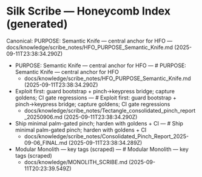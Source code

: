 # Silk Scribe — Honeycomb Index (generated)

Canonical: PURPOSE: Semantic Knife — central anchor for HFO — docs/knowledge/scribe_notes/HFO_PURPOSE_Semantic_Knife.md (2025-09-11T23:38:34.290Z)

- PURPOSE: Semantic Knife — central anchor for HFO — # PURPOSE: Semantic Knife — central anchor for HFO
  - docs/knowledge/scribe_notes/HFO_PURPOSE_Semantic_Knife.md (2025-09-11T23:38:34.290Z)
- Exploit first: guard bootstrap + pinch→keypress bridge; capture goldens; CI gate regressions — # Exploit first: guard bootstrap + pinch→keypress bridge; capture goldens; CI gate regressions
  - docs/knowledge/scribe_notes/Tectangle_consolidated_pinch_report_20250906.md (2025-09-11T23:38:34.290Z)
- Ship minimal palm-gated pinch; harden with goldens + CI — # Ship minimal palm-gated pinch; harden with goldens + CI
  - docs/knowledge/scribe_notes/Consolidated_Pinch_Report_2025-09-06_FINAL.md (2025-09-11T23:38:34.289Z)
- Modular Monolith — key tags (scraped) — # Modular Monolith — key tags (scraped)
  - docs/knowledge/MONOLITH_SCRIBE.md (2025-09-11T20:23:39.549Z)
